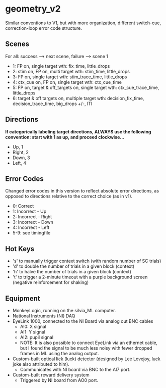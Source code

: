 # geometry_v2
Similar conventions to V1, but with more organization, different switch-cue, correction-loop error code structure.

## Scenes
For all: success --> next scene, failure --> scene 1
- 1: FP on, single target wth: fix_time, little_drops
- 2: stim on, FP on, multi target wth: stim_time, little_drops
- 3: FP on, single target wth: stim_trace_time, little_drops
- 4: ctx_cue on, FP on, single target wth: ctx_cue_time
- 5: FP on, target & off_targets on, single target wth: ctx_cue_trace_time, little_drops
- 6: target & off targets on, multiple target wth: decision_fix_time, decision_trace_time, big_drops +/-, ITI

## Directions
**If categorically labeling target directions, ALWAYS use the following convention: start with 1 as up, and proceed clockwise...**
- Up, 1
- Right, 2
- Down, 3
- Left, 4

## Error Codes
Changed error codes in this version to reflect absolute error directions, as opposed to directions relative to the correct choice (as in v1).
- 0: Correct
- 1: Incorrect - Up
- 2: Incorrect - Right
- 3: Incorrect - Down
- 4: Incorrect - Left
- 5-9: see timingfile

## Hot Keys
- 's' to manually trigger context switch (with random number of SC trials)
- 'd' to double the number of trials in a given block (context)
- 'h' to halve the  number of trials in a given block (context)
- 't' to trigger a 2-minute timeout with a purple background screen (negative reinforcement for shaking)

## Equipment 
- MonkeyLogic, running on the silvia_ML computer.
- National Instruments (NI) DAQ
- EyeLink 1000, connected to the NI Board via analog out BNC cables 
  - AI0: X signal
  - AI1: Y signal
  - AI2: pupil signal
  - NOTE: It is also possible to connect EyeLink via an ethernet cable, but I found the signal to be much less noisy with fewer dropped frames in ML using the analog output.
- Custom-built optical lick (luck) detector (designed by Lee Lovejoy, luck joke also attributed to him).
  - Communicates with NI board via BNC to the AI7 port.
- Custom-built reward delivery system
  - Triggered by NI board from AO0 port.


